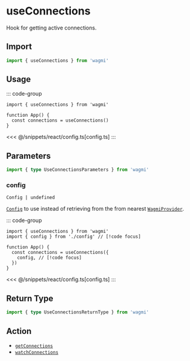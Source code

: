 # useConnections

Hook for getting active connections.

## Import

```ts
import { useConnections } from 'wagmi'
```

## Usage

::: code-group
```tsx [index.tsx]
import { useConnections } from 'wagmi'

function App() {
  const connections = useConnections()
}
```
<<< @/snippets/react/config.ts[config.ts]
:::

## Parameters

```ts
import { type UseConnectionsParameters } from 'wagmi'
```

### config

`Config | undefined`

[`Config`](/react/createConfig#config) to use instead of retrieving from the from nearest [`WagmiProvider`](/react/WagmiProvider).

::: code-group
```tsx [index.tsx]
import { useConnections } from 'wagmi'
import { config } from './config' // [!code focus]

function App() {
  const connections = useConnections({
    config, // [!code focus]
  })
}
```
<<< @/snippets/react/config.ts[config.ts]
:::

## Return Type

```ts
import { type UseConnectionsReturnType } from 'wagmi'
```

## Action

- [`getConnections`](/core/actions/getConnections)
- [`watchConnections`](/core/actions/getConnections#watchconnections)
